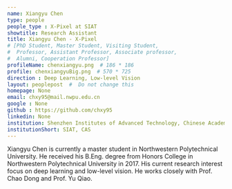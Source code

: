 ```yaml
---
name: Xiangyu Chen
type: people
people_type : X-Pixel at SIAT
showtitle: Research Assistant
title: Xiangyu Chen - X-Pixel
# [PhD Student, Master Student, Visiting Student,
#  Professor, Assistant Professor, Associate professor,
#  Alumni, Cooperation Professor]
profileName: chenxiangyu.png  # 186 * 186
profile: chenxiangyuBig.png  # 570 * 725
direction : Deep Learning, Low-level Vision
layout: peoplepost  #  Do not change this
homepage: None
email: chxy95@mail.nwpu.edu.cn
google : None
github : https://github.com/chxy95
linkedin: None
institution: Shenzhen Institutes of Advanced Technology, Chinese Academy of Sciences
institutionShort: SIAT, CAS
---
```


Xiangyu Chen is currently a master student in Northwestern Polytechnical University. He received his B.Eng. degree from Honors College in Northwestern Polytechnical University in 2017. His current research interest focus on deep learning and low-level vision. He works closely with Prof. Chao Dong and Prof. Yu Qiao.

